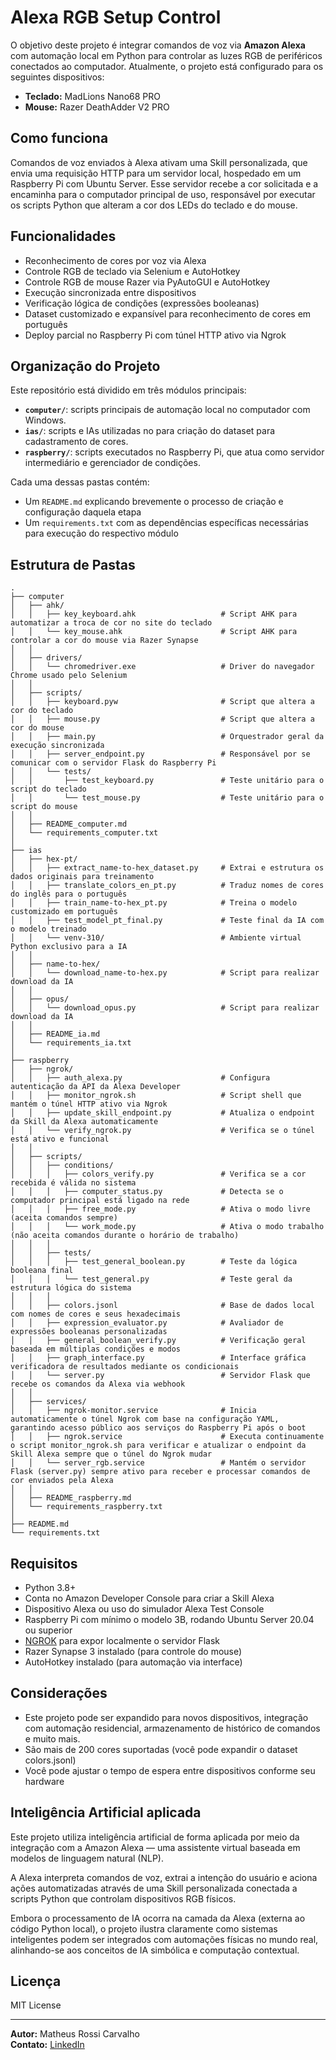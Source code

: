 # Alexa RGB Setup Control

O objetivo deste projeto é integrar comandos de voz via **Amazon Alexa** com automação local em Python para controlar as luzes RGB de periféricos conectados ao computador. Atualmente, o projeto está configurado para os seguintes dispositivos:

- **Teclado:** MadLions Nano68 PRO
- **Mouse:** Razer DeathAdder V2 PRO

## Como funciona

Comandos de voz enviados à Alexa ativam uma Skill personalizada, que envia uma requisição HTTP para um servidor local, hospedado em um Raspberry Pi com Ubuntu Server. Esse servidor recebe a cor solicitada e a encaminha para o computador principal de uso, responsável por executar os scripts Python que alteram a cor dos LEDs do teclado e do mouse.

## Funcionalidades

- Reconhecimento de cores por voz via Alexa
- Controle RGB de teclado via Selenium e AutoHotkey
- Controle RGB de mouse Razer via PyAutoGUI e AutoHotkey
- Execução sincronizada entre dispositivos
- Verificação lógica de condições (expressões booleanas)
- Dataset customizado e expansível para reconhecimento de cores em português
- Deploy parcial no Raspberry Pi com túnel HTTP ativo via Ngrok

## Organização do Projeto

Este repositório está dividido em três módulos principais:

- **`computer/`**: scripts principais de automação local no computador com Windows.
- **`ias/`**: scripts e IAs utilizadas no para criação do dataset para cadastramento de cores.
- **`raspberry/`**: scripts executados no Raspberry Pi, que atua como servidor intermediário e gerenciador de condições.

Cada uma dessas pastas contém:

- Um `README.md` explicando brevemente o processo de criação e configuração daquela etapa
- Um `requirements.txt` com as dependências específicas necessárias para execução do respectivo módulo

## Estrutura de Pastas

```
.
├── computer
│   ├── ahk/
│   │   ├── key_keyboard.ahk                   # Script AHK para automatizar a troca de cor no site do teclado
│   │   └── key_mouse.ahk                      # Script AHK para controlar a cor do mouse via Razer Synapse
│   │
│   ├── drivers/
│   │   └── chromedriver.exe                   # Driver do navegador Chrome usado pelo Selenium
│   │
│   ├── scripts/
│   │   ├── keyboard.pyw                       # Script que altera a cor do teclado
│   │   ├── mouse.py                           # Script que altera a cor do mouse
│   │   ├── main.py                            # Orquestrador geral da execução sincronizada
│   │   ├── server_endpoint.py                 # Responsável por se comunicar com o servidor Flask do Raspberry Pi
│   │   └── tests/
│   │       ├── test_keyboard.py               # Teste unitário para o script do teclado
│   │       └── test_mouse.py                  # Teste unitário para o script do mouse
│   │ 
│   ├── README_computer.md
│   └── requirements_computer.txt
│
├── ias
│   ├── hex-pt/
│   │   ├── extract_name-to-hex_dataset.py     # Extrai e estrutura os dados originais para treinamento
│   │   ├── translate_colors_en_pt.py          # Traduz nomes de cores do inglês para o português
│   │   ├── train_name-to-hex_pt.py            # Treina o modelo customizado em português
│   │   ├── test_model_pt_final.py             # Teste final da IA com o modelo treinado
│   │   └── venv-310/                          # Ambiente virtual Python exclusivo para a IA
│   │
│   ├── name-to-hex/
│   │   └── download_name-to-hex.py            # Script para realizar download da IA
│   │
│   ├── opus/
│   │   └── download_opus.py                   # Script para realizar download da IA
│   │
│   ├── README_ia.md
│   └── requirements_ia.txt
│ 
├── raspberry
│   ├── ngrok/
│   │   ├── auth_alexa.py                      # Configura autenticação da API da Alexa Developer
│   │   ├── monitor_ngrok.sh                   # Script shell que mantém o túnel HTTP ativo via Ngrok
│   │   ├── update_skill_endpoint.py           # Atualiza o endpoint da Skill da Alexa automaticamente
│   │   └── verify_ngrok.py                    # Verifica se o túnel está ativo e funcional
│   │
│   ├── scripts/
│   │   ├── conditions/
│   │   │   ├── colors_verify.py               # Verifica se a cor recebida é válida no sistema
│   │   │   ├── computer_status.py             # Detecta se o computador principal está ligado na rede
│   │   │   ├── free_mode.py                   # Ativa o modo livre (aceita comandos sempre)
│   │   │   └── work_mode.py                   # Ativa o modo trabalho (não aceita comandos durante o horário de trabalho)
│   │   │
│   │   ├── tests/
│   │   │   ├── test_general_boolean.py        # Teste da lógica booleana final
│   │   │   └── test_general.py                # Teste geral da estrutura lógica do sistema
│   │   │
│   │   ├── colors.jsonl                       # Base de dados local com nomes de cores e seus hexadecimais
│   │   ├── expression_evaluator.py            # Avaliador de expressões booleanas personalizadas
│   │   ├── general_boolean_verify.py          # Verificação geral baseada em múltiplas condições e modos
│   │   ├── graph_interface.py                 # Interface gráfica verificadora de resultados mediante os condicionais
│   │   └── server.py                          # Servidor Flask que recebe os comandos da Alexa via webhook
│   │
│   ├── services/
│   │   ├── ngrok-monitor.service              # Inicia automaticamente o túnel Ngrok com base na configuração YAML, garantindo acesso público aos serviços do Raspberry Pi após o boot
│   │   ├── ngrok.service                      # Executa continuamente o script monitor_ngrok.sh para verificar e atualizar o endpoint da Skill Alexa sempre que o túnel do Ngrok mudar
│   │   └── server_rgb.service                 # Mantém o servidor Flask (server.py) sempre ativo para receber e processar comandos de cor enviados pela Alexa
│   │
│   ├── README_raspberry.md
│   └── requirements_raspberry.txt
│
├── README.md
└── requirements.txt

```
## Requisitos

- Python 3.8+
- Conta no Amazon Developer Console para criar a Skill Alexa
- Dispositivo Alexa ou uso do simulador Alexa Test Console
- Raspberry Pi com mínimo o modelo 3B, rodando Ubuntu Server 20.04 ou superior
- [NGROK](https://ngrok.com/) para expor localmente o servidor Flask
- Razer Synapse 3 instalado (para controle do mouse)
- AutoHotkey instalado (para automação via interface)

## Considerações

- Este projeto pode ser expandido para novos dispositivos, integração com automação residencial, armazenamento de histórico de comandos e muito mais.
- São mais de 200 cores suportadas (você pode expandir o dataset colors.jsonl)
- Você pode ajustar o tempo de espera entre dispositivos conforme seu hardware

## Inteligência Artificial aplicada

Este projeto utiliza inteligência artificial de forma aplicada por meio da integração com a Amazon Alexa — uma assistente virtual baseada em modelos de linguagem natural (NLP). 

A Alexa interpreta comandos de voz, extrai a intenção do usuário e aciona ações automatizadas através de uma Skill personalizada conectada a scripts Python que controlam dispositivos RGB físicos.

Embora o processamento de IA ocorra na camada da Alexa (externa ao código Python local), o projeto ilustra claramente como sistemas inteligentes podem ser integrados com automações físicas no mundo real, alinhando-se aos conceitos de IA simbólica e computação contextual.

## Licença

MIT License

---

**Autor:** Matheus Rossi Carvalho  
**Contato:** [LinkedIn](https://www.linkedin.com/in/matheusrossicarvalho/)